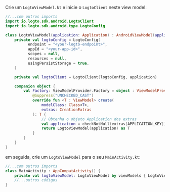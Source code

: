 Crie um `LogtoViewModel.kt` e inicie o `LogtoClient` neste view model:

```kotlin title="LogtoViewModel.kt"
//...com outros imports
import io.logto.sdk.android.LogtoClient
import io.logto.sdk.android.type.LogtoConfig

class LogtoViewModel(application: Application) : AndroidViewModel(application) {
    private val logtoConfig = LogtoConfig(
          endpoint = "<your-logto-endpoint>",
          appId = "<your-app-id>",
          scopes = null,
          resources = null,
          usingPersistStorage = true,
    )

    private val logtoClient = LogtoClient(logtoConfig, application)

    companion object {
        val Factory: ViewModelProvider.Factory = object : ViewModelProvider.Factory {
            @Suppress("UNCHECKED_CAST")
            override fun <T : ViewModel> create(
                modelClass: Class<T>,
                extras: CreationExtras
            ): T {
                // Obtenha o objeto Application dos extras
                val application = checkNotNull(extras[APPLICATION_KEY])
                return LogtoViewModel(application) as T
            }
        }
    }
}
```

em seguida, crie um `LogtoViewModel` para o seu `MainActivity.kt`:

```kotlin title="MainActivity.kt"
//...com outros imports
class MainActivity : AppCompatActivity() {
    private val logtoViewModel: LogtoViewModel by viewModels { LogtoViewModel.Factory }
    //...outros códigos
}
```
